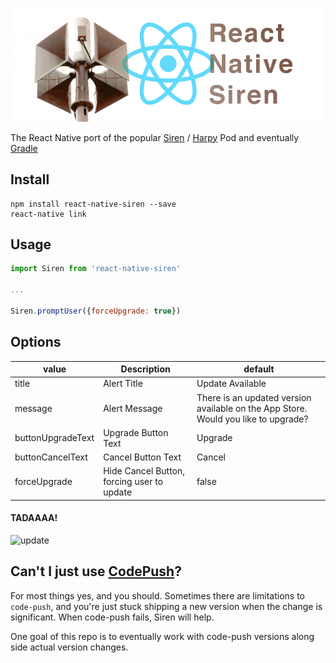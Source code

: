 ![React Native Siren](https://raw.githubusercontent.com/GantMan/react-native-siren/master/_art/siren-horizontal.png)

The React Native port of the popular [Siren](https://github.com/ArtSabintsev/Siren) / [Harpy](https://github.com/ArtSabintsev/Harpy) Pod and eventually [Gradle](https://github.com/eggheadgames/Siren)

## Install
```
npm install react-native-siren --save
react-native link
```

## Usage
```javascript
import Siren from 'react-native-siren'

...

Siren.promptUser({forceUpgrade: true})
```

## Options 

| value             | Description           | default |
| ------------- |-------------| -----|
|title              | Alert Title| Update Available |
|message            | Alert Message | There is an updated version available on the App Store.  Would you like to upgrade? |
|buttonUpgradeText  | Upgrade Button Text | Upgrade |
|buttonCancelText   | Cancel Button Text | Cancel |
|forceUpgrade       | Hide Cancel Button, forcing user to update | false |

#### TADAAAA!
![update](http://i.imgur.com/PKreDAS.png)

## Can't I just use [CodePush](https://github.com/Microsoft/code-push)?
For most things yes, and you should.  Sometimes there are limitations to `code-push`, and you're just stuck shipping a new version when the change is significant.  When code-push fails, Siren will help.

One goal of this repo is to eventually work with code-push versions along side actual version changes.
